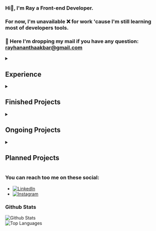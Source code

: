 ### Hi👋, I'm Ray a Front-end Developer.
### For now, I'm unavailable ❌ for work 'cause I'm still learning most of developers tools.
### 📧 Here I'm dropping my mail if you have any question: rayhananthaakbar@gmail.com

<details>
<summary><h2>Experience</h2></summary>
  
  * ReactJS
  * TailwindCSS
  * Javascript
  * Python
</details>

<details>
<summary><h2>Finished Projects</h2></summary>

  * [Sign Language Translator](https://github.com/Team-C22-039/sign-language-translator.git) - Team Project / 2022 [UI/UX Designer & FE] (used Team C22-029 account in this project)
  * [Sumbergedang Product Catalog](https://github.com/rayzio-jax/product-catalog.git) - Solo Project / 2023 [UI/UX Designer & Fullstack]
  * [campUS](https://github.com/YuukioFuyu/campUS.git) - Team Project / 2023 [UI/UX Designer & FE]
  * [hyakunime](https://github.com/rayzio-jax/hyakunime.git) - Solo Project / 2023 [UI/UX Designer & Fullstack]
</details>

<details>
<summary><h2>Ongoing Projects</h2></summary>

  * Freelance API
</details>

<details>
<summary><h2>Planned Projects</h2></summary>
  
  * Pokemon Card List
  * Anonymus Chat
  * ???
</details>

### You can reach too me on these social:
* [![LinkedIn](https://img.shields.io/badge/LinkedIn-0077B5?style=for-the-badge&logo=linkedin&logoColor=white)](https://www.linkedin.com/in/rayputrap)
* [![Instagram](https://img.shields.io/badge/Instagram-E4405F?style=for-the-badge&logo=instagram&logoColor=white)](https://www.instagram.com/kzyari.v)

### Github Stats
![Github Stats](https://github-readme-stats.vercel.app/api?username=rayzio-jax&theme=synthwave&show_icons=true&hide_border=true&count_private=true)<br>
![Top Languages](https://github-readme-stats.vercel.app/api/top-langs/?username=rayzio-jax&theme=synthwave&show_icons=true&hide_border=true&layout=compact)

